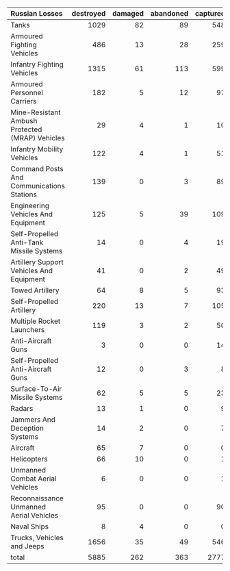 | Russian Losses                                   |   destroyed |   damaged |   abandoned |   captured |   total |
|:-------------------------------------------------|------------:|----------:|------------:|-----------:|--------:|
| Tanks                                            |        1029 |        82 |          89 |        548 |    1748 |
| Armoured Fighting Vehicles                       |         486 |        13 |          28 |        259 |     786 |
| Infantry Fighting Vehicles                       |        1315 |        61 |         113 |        599 |    2088 |
| Armoured Personnel Carriers                      |         182 |         5 |          12 |         97 |     296 |
| Mine-Resistant Ambush Protected  (MRAP) Vehicles |          29 |         4 |           1 |         10 |      44 |
| Infantry Mobility Vehicles                       |         122 |         4 |           1 |         51 |     178 |
| Command Posts And Communications Stations        |         139 |         0 |           3 |         89 |     231 |
| Engineering Vehicles And Equipment               |         125 |         5 |          39 |        109 |     278 |
| Self-Propelled Anti-Tank Missile Systems         |          14 |         0 |           4 |         19 |      37 |
| Artillery Support Vehicles And Equipment         |          41 |         0 |           2 |         49 |      92 |
| Towed Artillery                                  |          64 |         8 |           5 |         93 |     170 |
| Self-Propelled Artillery                         |         220 |        13 |           7 |        105 |     345 |
| Multiple Rocket Launchers                        |         119 |         3 |           2 |         50 |     174 |
| Anti-Aircraft Guns                               |           3 |         0 |           0 |         14 |      17 |
| Self-Propelled Anti-Aircraft Guns                |          12 |         0 |           3 |          8 |      23 |
| Surface-To-Air Missile Systems                   |          62 |         5 |           5 |         23 |      95 |
| Radars                                           |          13 |         1 |           0 |          9 |      23 |
| Jammers And Deception Systems                    |          14 |         2 |           0 |          7 |      23 |
| Aircraft                                         |          65 |         7 |           0 |          0 |      72 |
| Helicopters                                      |          66 |        10 |           0 |          1 |      77 |
| Unmanned Combat Aerial Vehicles                  |           6 |         0 |           0 |          1 |       7 |
| Reconnaissance Unmanned Aerial Vehicles          |          95 |         0 |           0 |         90 |     185 |
| Naval Ships                                      |           8 |         4 |           0 |          0 |      12 |
| Trucks, Vehicles and Jeeps                       |        1656 |        35 |          49 |        546 |    2286 |
| total                                            |        5885 |       262 |         363 |       2777 |    9287 |
